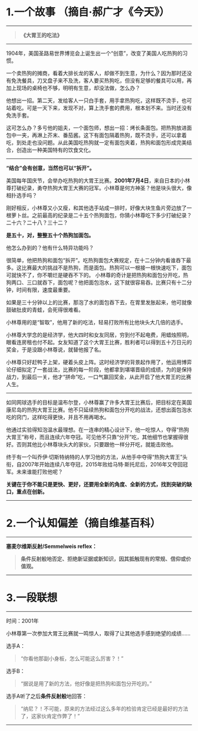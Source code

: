 # 1.一个故事 （摘自·郝广才《今天》）

---

> **《大胃王的吃法》**

---

1904年，美国圣路易世界博览会上诞生出一个“创意”，改变了美国人吃热狗的习惯。

一个卖热狗的摊商，看着大排长龙的客人，却做不到生意，为什么？因为那时还没有免洗餐具，刀叉盘子来不及洗，客人要买热狗吃，但没有足够的餐具可以用，再加上现场的桌椅也不够，明明有生意，却没法做，怎么办？

他想出一招。第二天，发给客人一只白手套，用手拿热狗吃，这样既不烫手，也可站着吃。可是一天下来，发现不对，算上洗手套的费用，根本划不来。当时还没有免洗手套。

这可怎么办？多亏他的姐夫，一个面包师，想出一招：烤长条面包。把热狗放进面包中一夹，再淋上芥末、番茄酱。这下有面包隔着热狗，既不烫手，还可以拿着吃，到处走也没问题。从此美国吃热狗就一定有面包夹着，热狗和面包形成完美结合，创造出一种美国特有的饮食文化。

---

**“结合”会有创意，当然也可以“拆开”。**

美国每年国庆节，会举办吃热狗的大胃王比赛。**2001年7月4日**，来自日本的小林尊打破纪录，勇夺热狗大胃王大赛的冠军。小林尊是何方神圣？他是块头很大，像相扑选手吗？

刚好相反，小林尊又小又瘦，和其他选手站成一排时，好像大块生鱼片旁边放了一根萝卜丝。之前最高的纪录是二十五个热狗面包，你猜小林尊吃下多少打破纪录？二十六？二十八？三十二？

**是五十，对，整整五十个热狗加面包。**

他怎么办到的？他有什么特异功能吗？

很简单，他把热狗和面包“拆开”。吃热狗面包大赛规定，在十二分钟内看谁吞下最多。这比赛最大的挑战不是热狗，而是面包。热狗可以一根接一根快速吃下，面包可就快不了，你不嚼烂是硬吞不下的。 小林尊的奇计是把热狗和面包分开吃，热狗两口、三口就吞下，面包呢？他把面包泡水，这下就很容易吞。比赛只有十二分钟，时间有限，速度最重要。

如果是三十分钟以上的比赛，那泡了水的面包吞下去，在胃里发胀起来，他可就像鼓破肚皮的青蛙，会死得很难看。

小林尊用的是“智取”，他用了新的吃法，轻易打败所有比他块头大几倍的选手。

小林尊大学念的是经济学，他大四时和女友同居，穷到付不起电费，用蜡烛照明，眼看连房租也付不起。女友知道了这个大胃王比赛，胜利者可以得到五十万日元的奖金，于是没跟小林尊说，就替他报了名。

小林尊只好赶鸭子上架，硬着头皮上阵。这时经济学的背景起作用了，他运用博弈论仔细拟定了一套战法，比赛的每一阶段，他都拿到堪堪晋级的成绩，为的是保持战力，到最后一关，他才“拼命”吃，一口气赢回奖金，从此开启了他大胃王的比赛人生。

---

如同网球选手的目标是温布尔登，小林尊赢了许多大胃王比赛后，把目标定在美国康尼岛的热狗大胃王比赛。他不只延续热狗和面包分开吃的战法，还想出面包泡水吃的窍门，这样吃得更快，并且不用再喝水。

他通过实验得知泡温水最理想。在一连串的精心设计下，他一吃惊人，夺得“热狗大胃王”称号，而且连续六年夺冠。可见他不只靠“分开”吃，其他细节也掌握得很好。否则其他比小林尊块头大的家伙，只要跟他一样分开吃，就能击败他。

终于有一个叫乔伊·切斯特纳特的人学习他的方法，从他手中夺得“热狗大胃王”头衔，自2007年开始连续八年夺冠，2015年败给马特·斯托尼后，2016年又夺回冠军。未来谁能打败他呢？

**关键在于你不能只是更快、更好，还要用全新的角度、全新的方式，找到突破的缺口，重点在创新。**

---

# 2.一个认知偏差（摘自维基百科）

---

**塞麦尔维斯反射/Semmelweis reflex：**

> **条件反射般地否定、拒绝新证据或新知识，因其抵触现有的常规、信仰或价值观。**

---

# 3.一段联想

---

时间：2001年

小林尊第一次参加大胃王比赛就一鸣惊人，取得了让其他选手感到绝望的成绩……

选手A：

> “你看他那副小身板，怎么可能这么厉害？！”

选手B：

> “据说是用了新的方法，他好像是把热狗和面包分开吃的。”

选手A听了之后**条件反射般**地回答：

> “纳尼？！不可能，原来的方法经过这么多年的检验肯定已经是最好的方法了，这家伙肯定作弊了！”

---



